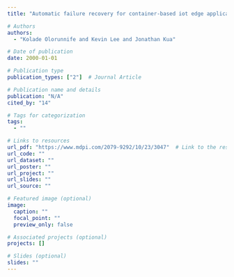 ```yaml
---
title: "Automatic failure recovery for container-based iot edge applications"

# Authors
authors:
  - "Kolade Olorunnife and Kevin Lee and Jonathan Kua"

# Date of publication
date: 2000-01-01

# Publication type
publication_types: ["2"]  # Journal Article

# Publication name and details
publication: "N/A"
cited_by: "14"

# Tags for categorization
tags:
  - ""

# Links to resources
url_pdf: "https://www.mdpi.com/2079-9292/10/23/3047"  # Link to the resource
url_code: ""
url_dataset: ""
url_poster: ""
url_project: ""
url_slides: ""
url_source: ""

# Featured image (optional)
image:
  caption: ""
  focal_point: ""
  preview_only: false

# Associated projects (optional)
projects: []

# Slides (optional)
slides: ""
---
```

